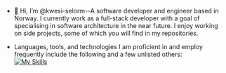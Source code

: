 - 👋 Hi, I’m @kwesi-selorm--A software developer and engineer based in Norway. I currently work as a full-stack developer with a goal of specialising in software architecture in the near future. I enjoy working on side projects, some of which you will find in my repositories.

- Languages, tools, and technologies I am proficient in and employ frequently include the following and a few unlisted others:<br/> 
[![My Skills](https://skillicons.dev/icons?i=typescript,javascript,react,redux,nextjs,html,css,nodejs,jest,mongodb,git,github,graphql,apollo,webpack,vscode,&theme=light&perline=4)](https://skillicons.dev)
<!---
kwesi-selorm/kwesi-selorm is a ✨ special ✨ repository because its `README.md` (this file) appears on your GitHub profile.
You can click the Preview link to take a look at your changes.
--->
